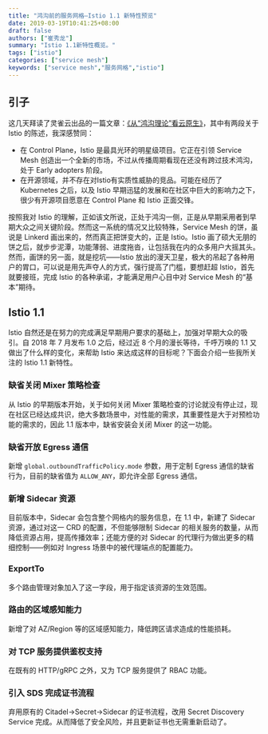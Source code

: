 ```yaml
---
title: "鸿沟前的服务网格—Istio 1.1 新特性预览"
date: 2019-03-19T10:41:25+08:00
draft: false
authors: ["崔秀龙"]
summary: "Istio 1.1新特性概览。"
tags: ["istio"]
categories: ["service mesh"]
keywords: ["service mesh","服务网格","istio"]
---
```


## 引子

这几天拜读了灵雀云出品的一篇文章：[《从“鸿沟理论”看云原生》](http://dockone.io/article/8666)，其中有两段关于 Istio 的陈述，我深感赞同：

- 在 Control Plane，Istio 是最具光环的明星级项目。它正在引领 Service Mesh 创造出一个全新的市场，不过从传播周期看现在还没有跨过技术鸿沟，处于 Early adopters 阶段。
- 在开源领域，并不存在对Istio有实质性威胁的竞品。可能在经历了 Kubernetes 之后，以及 Istio 早期迅猛的发展和在社区中巨大的影响力之下，很少有开源项目愿意在 Control Plane 和 Istio 正面交锋。

按照我对 Istio 的理解，正如该文所说，正处于鸿沟一侧，正是从早期采用者到早期大众之间关键阶段。然而这一系统的情况又比较特殊，Service Mesh 的饼，虽说是 Linkerd 画出来的，然而真正把饼变大的，正是 Istio。Istio 画了硕大无朋的饼之后，就步步泥潭，功能薄弱、进度拖沓，让包括我在内的众多用户大摇其头。然而，画饼的另一面，就是挖坑——Istio 放出的漫天卫星，极大的吊起了各种用户的胃口，可以说是用先声夺人的方式，强行提高了门槛，要想赶超 Istio，首先就要接班，完成 Istio 的各种承诺，才能满足用户心目中对 Service Mesh 的“基本”期待。

## Istio 1.1

Istio 自然还是在努力的完成满足早期用户要求的基础上，加强对早期大众的吸引。自 2018 年 7 月发布 1.0 之后，经过近 8 个月的漫长等待，千呼万唤的 1.1 又做出了什么样的变化，来帮助 Istio 来达成这样的目标呢？下面会介绍一些我所关注的 Istio 1.1 新特性。

### 缺省关闭 Mixer 策略检查

从 Istio 的早期版本开始，关于如何关闭 Mixer 策略检查的讨论就没有停止过，现在社区已经达成共识，绝大多数场景中，对性能的需求，其重要性是大于对预检功能的需求的，因此 1.1 版本中，缺省安装会关闭 Mixer 的这一功能。

### 缺省开放 Egress 通信

新增 `global.outboundTrafficPolicy.mode` 参数，用于定制 Egress 通信的缺省行为，目前的缺省值为 `ALLOW_ANY`，即允许全部 Egress 通信。

### 新增 Sidecar 资源

目前版本中，Sidecar 会包含整个网格内的服务信息，在 1.1 中，新建了 Sidecar 资源，通过对这一 CRD 的配置，不但能够限制 Sidecar 的相关服务的数量，从而降低资源占用，提高传播效率；还能方便的对 Sidecar 的代理行为做出更多的精细控制——例如对 Ingress 场景中的被代理端点的配置能力。

### ExportTo

多个路由管理对象加入了这一字段，用于指定该资源的生效范围。

### 路由的区域感知能力

新增了对 AZ/Region 等的区域感知能力，降低跨区请求造成的性能损耗。

### 对 TCP 服务提供鉴权支持

在既有的 HTTP/gRPC 之外，又为 TCP 服务提供了 RBAC 功能。

### 引入 SDS 完成证书流程

弃用原有的 Citadel->Secret->Sidecar 的证书流程，改用 Secret Discovery Service 完成。从而降低了安全风险，并且更新证书也无需重新启动了。
